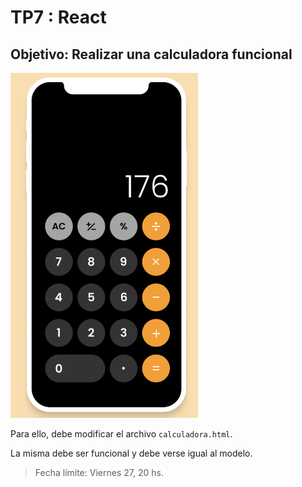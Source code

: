 # TP7 : React

## Objetivo: Realizar una calculadora funcional

<style>
img[alt="Calculadora"] { width: 300px; }
</style>

![Calculadora](../calculadora.png)

Para ello, debe modificar el archivo `calculadora.html`.

La misma debe ser funcional y debe verse igual al modelo.

> Fecha límite: Viernes 27, 20 hs.
